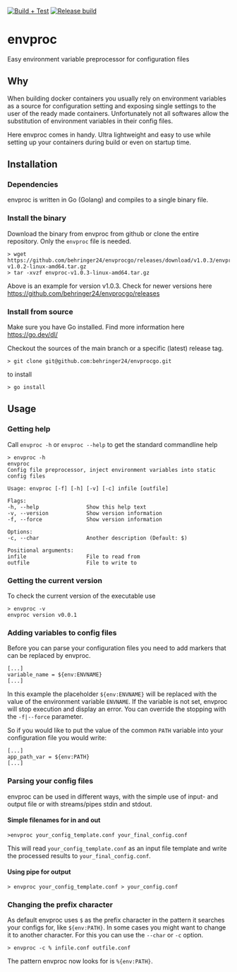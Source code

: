 [![Build + Test](https://github.com/behringer24/envprocgo/actions/workflows/go.yml/badge.svg)](https://github.com/behringer24/envprocgo/actions/workflows/go.yml)
[![Release build](https://github.com/behringer24/envprocgo/actions/workflows/release.yml/badge.svg)](https://github.com/behringer24/envprocgo/actions/workflows/release.yml)
# envproc
Easy environment variable preprocessor for configuration files

## Why
When building docker containers you usually rely on environment variables as a source for configuration setting and exposing single settings to the user of the ready made containers. Unfortunately not all softwares allow the substitution of environment variables in their config files.

Here envproc comes in handy. Ultra lightweight and easy to use while setting up your containers during build or even on startup time.

## Installation

### Dependencies
envproc is written in Go (Golang) and compiles to a single binary file.

### Install the binary
Download the binary from envproc from github or clone the entire repository. Only the `envproc` file is needed. 

```
> wget https://github.com/behringer24/envprocgo/releases/download/v1.0.3/envproc-v1.0.2-linux-amd64.tar.gz
> tar -xvzf envproc-v1.0.3-linux-amd64.tar.gz
```

Above is an example for version v1.0.3. Check for newer versions here https://github.com/behringer24/envprocgo/releases

### Install from source
Make sure you have Go installed. Find more information here https://go.dev/dl/

Checkout the sources of the main branch or a specific (latest) release tag.

```
> git clone git@github.com:behringer24/envprocgo.git
```

to install

```
> go install
```

## Usage

### Getting help
Call `envproc -h` or `envproc --help` to get the standard commandline help

``` /bin/bash
> envproc -h
envproc
Config file preprocessor, inject environment variables into static config files

Usage: envproc [-f] [-h] [-v] [-c] infile [outfile]

Flags:
-h, --help               Show this help text
-v, --version            Show version information
-f, --force              Show version information

Options:
-c, --char               Another description (Default: $)

Positional arguments:
infile                   File to read from
outfile                  File to write to
```

### Getting the current version
To check the current version of the executable use

``` /bin/bash
> envproc -v
envproc version v0.0.1
```

### Adding variables to config files
Before you can parse your configuration files you need to add markers that can be replaced by envproc.

```
[...]
variable_name = ${env:ENVNAME}
[...]
```

In this example the placeholder `${env:ENVNAME}` will be replaced with the value of the environment variable `ENVNAME`. If the variable is not set, envproc will stop execution and display an error. You can override the stopping with the `-f|--force` parameter.

So if you would like to put the value of the common `PATH` variable into your configuration file you would write:
```
[...]
app_path_var = ${env:PATH}
[...]
```

### Parsing your config files
envproc can be used in different ways, with the simple use of input- and output file or with streams/pipes stdin and stdout.

#### Simple filenames for in and out
```
>envproc your_config_template.conf your_final_config.conf
```

This will read `your_config_template.conf` as an input file template and write the processed results to `your_final_config.conf`.

#### Using pipe for output
```
> envproc your_config_template.conf > your_config.conf
```

### Changing the prefix character
As default envproc uses `$` as the prefix character in the pattern it searches your configs for, like `${env:PATH}`. In some cases you might want to change it to another character. For this you can use the `--char` or `-c` option.

```
> envproc -c % infile.conf outfile.conf
```

The pattern envproc now looks for is `%{env:PATH}`.